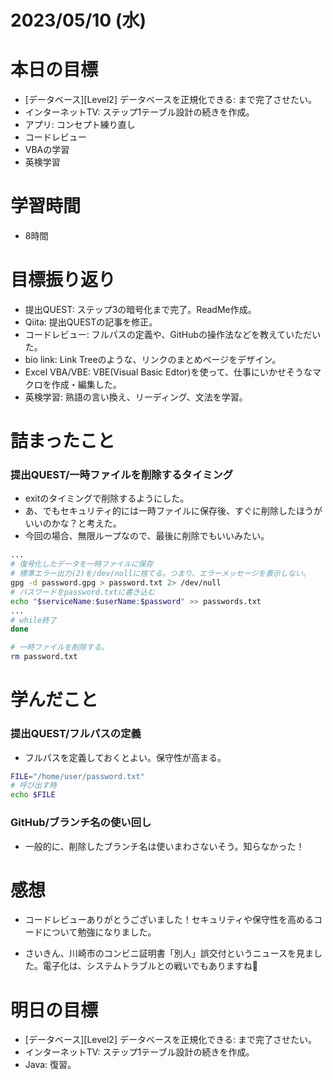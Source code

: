 # 2023/05/10 (水)

# 本日の目標

- [データベース][Level2] データベースを正規化できる: まで完了させたい。
- インターネットTV: ステップ1テーブル設計の続きを作成。
- アプリ: コンセプト練り直し
- コードレビュー
- VBAの学習
- 英検学習

# 学習時間

- 8時間

# 目標振り返り

- 提出QUEST: ステップ3の暗号化まで完了。ReadMe作成。
- Qiita: 提出QUESTの記事を修正。
- コードレビュー: フルパスの定義や、GitHubの操作法などを教えていただいた。
- bio link: Link Treeのような、リンクのまとめページをデザイン。
- Excel VBA/VBE: VBE(Visual Basic Edtor)を使って、仕事にいかせそうなマクロを作成・編集した。
- 英検学習: 熟語の言い換え、リーディング、文法を学習。

# 詰まったこと

### 提出QUEST/一時ファイルを削除するタイミング

- exitのタイミングで削除するようにした。
- あ、でもセキュリティ的には一時ファイルに保存後、すぐに削除したほうがいいのかな？と考えた。
- 今回の場合、無限ループなので、最後に削除でもいいみたい。
```bash
...
# 復号化したデータを一時ファイルに保存
# 標準エラー出力(2)を/dev/nullに捨てる。つまり、エラーメッセージを表示しない。
gpg -d password.gpg > password.txt 2> /dev/null
# パスワードをpassword.txtに書き込む
echo "$serviceName:$userName:$password" >> passwords.txt
...
# while終了
done

# 一時ファイルを削除する。
rm password.txt
```

# 学んだこと

### 提出QUEST/フルパスの定義
- フルパスを定義しておくとよい。保守性が高まる。
```bash
FILE="/home/user/password.txt"
# 呼び出す時
echo $FILE
```

### GitHub/ブランチ名の使い回し
- 一般的に、削除したブランチ名は使いまわさないそう。知らなかった！

# 感想

- コードレビューありがとうございました！セキュリティや保守性を高めるコードについて勉強になりました。

- さいきん、川崎市のコンビニ証明書「別人」誤交付というニュースを見ました。電子化は、システムトラブルとの戦いでもありますね🧐

# 明日の目標

- [データベース][Level2] データベースを正規化できる: まで完了させたい。
- インターネットTV: ステップ1テーブル設計の続きを作成。
- Java: 復習。
